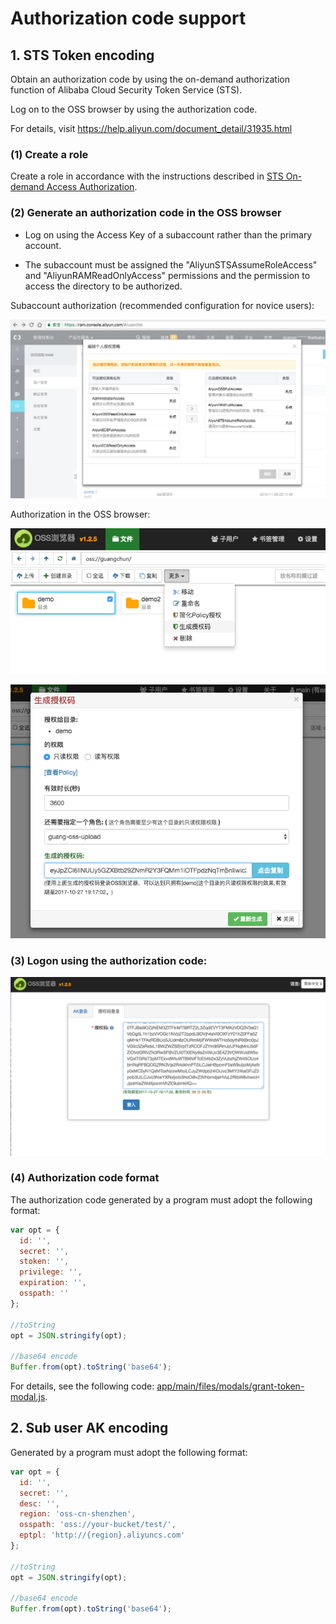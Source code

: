 # Authorization code support


## 1. STS Token encoding

Obtain an authorization code by using the on-demand authorization function of Alibaba Cloud Security Token Service (STS).

Log on to the OSS browser by using the authorization code.

For details, visit https://help.aliyun.com/document_detail/31935.html

### (1) Create a role

Create a role in accordance with the instructions described in [STS On-demand Access Authorization](https://help.aliyun.com/document_detail/31935.html).

### (2) Generate an authorization code in the OSS browser

* Log on using the Access Key of a subaccount rather than the primary account.

* The subaccount must be assigned the "AliyunSTSAssumeRoleAccess" and "AliyunRAMReadOnlyAccess" permissions and the permission to access the directory to be authorized.

Subaccount authorization (recommended configuration for novice users):

![](../preview/genToken1.png)


Authorization in the OSS browser:


![](../preview/genToken2.png)

![](../preview/genToken3.png)



### (3) Logon using the authorization code:

![](../preview/token-login.png)

### (4) Authorization code format

The authorization code generated by a program must adopt the following format:

```javascript
var opt = {
  id: '',
  secret: '',
  stoken: '',
  privilege: '',
  expiration: '',
  osspath: ''
};

//toString
opt = JSON.stringify(opt);

//base64 encode
Buffer.from(opt).toString('base64');
```

For details, see the following code: [app/main/files/modals/grant-token-modal.js](app/main/files/modals/grant-token-modal.js).



## 2. Sub user AK encoding

Generated by a program must adopt the following format:

```javascript
var opt = {
  id: '',
  secret: '',
  desc: '',
  region: 'oss-cn-shenzhen',
  osspath: 'oss://your-bucket/test/',  
  eptpl: 'http://{region}.aliyuncs.com'
};

//toString
opt = JSON.stringify(opt);

//base64 encode
Buffer.from(opt).toString('base64');
```
